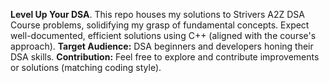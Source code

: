 **Level Up Your DSA**. This repo houses my solutions to Strivers A2Z DSA Course problems, solidifying my grasp of fundamental concepts. Expect well-documented, efficient solutions using C++ (aligned with the course's approach).
**Target Audience:** DSA beginners and developers honing their DSA skills.
**Contribution:** Feel free to explore and contribute improvements or solutions (matching coding style).
